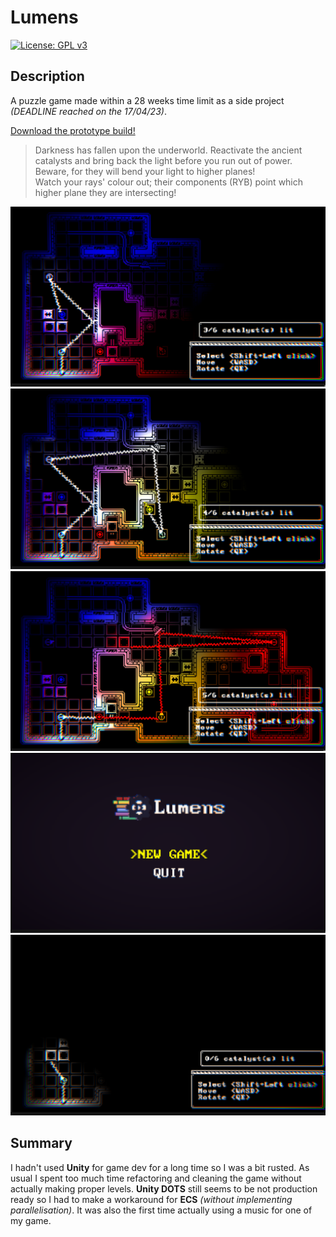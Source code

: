 # Lumens

 [![License: GPL v3](https://img.shields.io/badge/License-GPLv3-blue.svg)](https://www.gnu.org/licenses/gpl-3.0)

## Description

 A puzzle game made within a 28 weeks time limit as a side project *(DEADLINE reached on the 17/04/23)*.
 
 [Download the prototype build!](https://file.io/aaIDWfKU0PW3)
 
 > Darkness has fallen upon the underworld. Reactivate the ancient catalysts and bring back the light before you run out of power. Beware, for they will bend your light to higher planes!\
 > Watch your rays' colour out; their components (RYB) point which higher plane they are intersecting!
 
 ![A screenshot of a test level](Screenshots/Screenshot_0.png "Screenshot N.0")
 ![A screenshot of a test level](Screenshots/Screenshot_1.png "Screenshot N.1")
 ![A screenshot of a test level](Screenshots/Screenshot_2.png "Screenshot N.2")
 ![A screenshot of a test level](Screenshots/Screenshot_3.png "Screenshot N.3")
 ![A screenshot of a test level](Screenshots/Screenshot_4.png "Screenshot N.4")
 
 ## Summary
 
  I hadn't used **Unity** for game dev for a long time so I was a bit rusted. As usual I spent too much time refactoring and cleaning the game without actually making proper levels. **Unity DOTS** still seems to be not production ready so I had to make a workaround for **ECS** *(without implementing parallelisation)*. It was also the first time actually using a music for one of my game.
 
